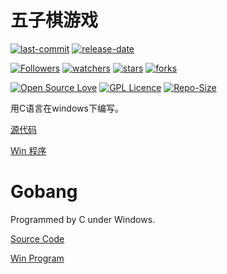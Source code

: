 # 五子棋游戏

[![last-commit](https://img.shields.io/github/last-commit/HollowMan6/Gobang)](../../graphs/commit-activity)
[![release-date](https://img.shields.io/github/release-date/HollowMan6/Gobang)](../../releases)

[![Followers](https://img.shields.io/github/followers/HollowMan6?style=social)](https://github.com/HollowMan6?tab=followers)
[![watchers](https://img.shields.io/github/watchers/HollowMan6/Gobang?style=social)](../../watchers)
[![stars](https://img.shields.io/github/stars/HollowMan6/Gobang?style=social)](../../stargazers)
[![forks](https://img.shields.io/github/forks/HollowMan6/Gobang?style=social)](../../network/members)

[![Open Source Love](https://badges.frapsoft.com/os/v1/open-source.svg?v=103)](https://hollowman6.github.io/fund.html)
[![GPL Licence](https://badges.frapsoft.com/os/gpl/gpl.svg?v=103)](https://opensource.org/licenses/GPL-3.0/)
[![Repo-Size](https://img.shields.io/github/repo-size/HollowMan6/Gobang.svg)](../../archive/master.zip)

用C语言在windows下编写。

[源代码](五子棋游戏.c)

[Win 程序](五子棋游戏.exe)

# Gobang

Programmed by C under Windows.

[Source Code](五子棋游戏.c)

[Win Program](五子棋游戏.exe)
